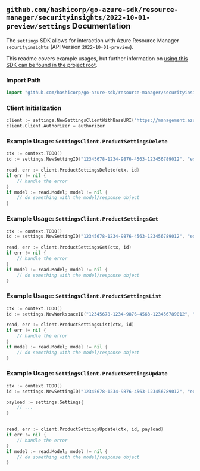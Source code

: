 
## `github.com/hashicorp/go-azure-sdk/resource-manager/securityinsights/2022-10-01-preview/settings` Documentation

The `settings` SDK allows for interaction with Azure Resource Manager `securityinsights` (API Version `2022-10-01-preview`).

This readme covers example usages, but further information on [using this SDK can be found in the project root](https://github.com/hashicorp/go-azure-sdk/tree/main/docs).

### Import Path

```go
import "github.com/hashicorp/go-azure-sdk/resource-manager/securityinsights/2022-10-01-preview/settings"
```


### Client Initialization

```go
client := settings.NewSettingsClientWithBaseURI("https://management.azure.com")
client.Client.Authorizer = authorizer
```


### Example Usage: `SettingsClient.ProductSettingsDelete`

```go
ctx := context.TODO()
id := settings.NewSettingID("12345678-1234-9876-4563-123456789012", "example-resource-group", "workspaceName", "settingsName")

read, err := client.ProductSettingsDelete(ctx, id)
if err != nil {
	// handle the error
}
if model := read.Model; model != nil {
	// do something with the model/response object
}
```


### Example Usage: `SettingsClient.ProductSettingsGet`

```go
ctx := context.TODO()
id := settings.NewSettingID("12345678-1234-9876-4563-123456789012", "example-resource-group", "workspaceName", "settingsName")

read, err := client.ProductSettingsGet(ctx, id)
if err != nil {
	// handle the error
}
if model := read.Model; model != nil {
	// do something with the model/response object
}
```


### Example Usage: `SettingsClient.ProductSettingsList`

```go
ctx := context.TODO()
id := settings.NewWorkspaceID("12345678-1234-9876-4563-123456789012", "example-resource-group", "workspaceName")

read, err := client.ProductSettingsList(ctx, id)
if err != nil {
	// handle the error
}
if model := read.Model; model != nil {
	// do something with the model/response object
}
```


### Example Usage: `SettingsClient.ProductSettingsUpdate`

```go
ctx := context.TODO()
id := settings.NewSettingID("12345678-1234-9876-4563-123456789012", "example-resource-group", "workspaceName", "settingsName")

payload := settings.Settings{
	// ...
}


read, err := client.ProductSettingsUpdate(ctx, id, payload)
if err != nil {
	// handle the error
}
if model := read.Model; model != nil {
	// do something with the model/response object
}
```
